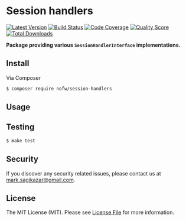 # Session handlers

[![Latest Version](https://img.shields.io/github/release/nofw/session-handlers.svg?style=flat-square)](https://github.com/nofw/session-handlers/releases)
[![Build Status](https://img.shields.io/travis/nofw/session-handlers.svg?style=flat-square)](https://travis-ci.org/nofw/session-handlers)
[![Code Coverage](https://img.shields.io/scrutinizer/coverage/g/nofw/session-handlers.svg?style=flat-square)](https://scrutinizer-ci.com/g/nofw/session-handlers)
[![Quality Score](https://img.shields.io/scrutinizer/g/nofw/session-handlers.svg?style=flat-square)](https://scrutinizer-ci.com/g/nofw/session-handlers)
[![Total Downloads](https://img.shields.io/packagist/dt/nofw/session-handlers.svg?style=flat-square)](https://packagist.org/packages/nofw/session-handlers)

**Package providing various `SessionHandlerInterface` implementations.**


## Install

Via Composer

``` bash
$ composer require nofw/session-handlers
```


## Usage


## Testing

``` bash
$ make test
```


## Security

If you discover any security related issues, please contact us at [mark.sagikazar@gmail.com](mailto:mark.sagikazar@gmail.com).


## License

The MIT License (MIT). Please see [License File](LICENSE) for more information.

